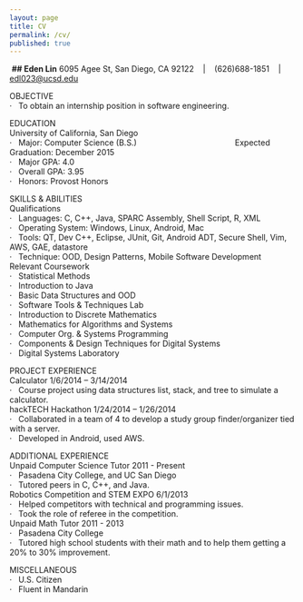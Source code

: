 ```yaml
---
layout: page
title: CV
permalink: /cv/
published: true
---
```


‍
**##  Eden Lin**
6095 Agee St, San Diego, CA 92122    |    (626)688-1851    |    edl023@ucsd.edu  

OBJECTIVE  
·   To obtain an internship position in software engineering.  

EDUCATION  
University of California, San Diego  
·   Major: Computer Science (B.S.)                                            Expected Graduation: December 2015  
·   Major GPA: 4.0  
·   Overall GPA: 3.95  
·   Honors: Provost Honors  

SKILLS & ABILITIES  
Qualifications  
·   Languages: C, C++, Java, SPARC Assembly, Shell Script, R, XML  
·   Operating System: Windows, Linux, Android, Mac  
·   Tools: QT, Dev C++, Eclipse, JUnit, Git, Android ADT, Secure Shell, Vim, AWS, GAE, datastore  
·   Technique: OOD, Design Patterns, Mobile Software Development  
Relevant Coursework  
·   Statistical Methods  
·   Introduction to Java  
·   Basic Data Structures and OOD  
·   Software Tools & Techniques Lab  
·   Introduction to Discrete Mathematics  
·   Mathematics for Algorithms and Systems  
·   Computer Org. & Systems Programming  
·   Components & Design Techniques for Digital Systems  
·   Digital Systems Laboratory  

PROJECT EXPERIENCE  
Calculator    1/6/2014 – 3/14/2014  
·   Course project using data structures list, stack, and tree to simulate a calculator.  
hackTECH Hackathon    1/24/2014 – 1/26/2014  
·   Collaborated in a team of 4 to develop a study group finder/organizer tied with a server.  
·   Developed in Android, used AWS.  

ADDITIONAL EXPERIENCE  
Unpaid Computer Science Tutor    2011 - Present  
·   Pasadena City College, and UC San Diego  
·   Tutored peers in C, C++, and Java.  
Robotics Competition and STEM EXPO  6/1/2013  
·   Helped competitors with technical and programming issues.  
·   Took the role of referee in the competition.  
Unpaid Math Tutor    2011 - 2013  
·   Pasadena City College  
·   Tutored high school students with their math and to help them getting a 20% to 30% improvement.  

MISCELLANEOUS  
·   U.S. Citizen  
·   Fluent in Mandarin  